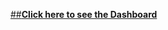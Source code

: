[##**Click here to see the Dashboard**](https://public.tableau.com/views/MyDashboard_17448989404990/Dash?:language=en-US&publish=yes&:sid=&:redirect=auth&:display_count=n&:origin=viz_share_link)
